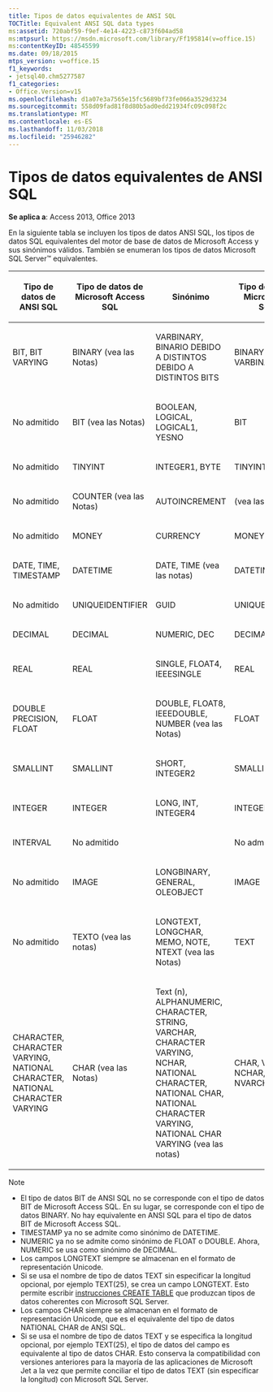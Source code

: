 ```yaml
---
title: Tipos de datos equivalentes de ANSI SQL
TOCTitle: Equivalent ANSI SQL data types
ms:assetid: 720abf59-f9ef-4e14-4223-c873f604ad58
ms:mtpsurl: https://msdn.microsoft.com/library/Ff195814(v=office.15)
ms:contentKeyID: 48545599
ms.date: 09/18/2015
mtps_version: v=office.15
f1_keywords:
- jetsql40.chm5277587
f1_categories:
- Office.Version=v15
ms.openlocfilehash: d1a07e3a7565e15fc5689bf73fe066a3529d3234
ms.sourcegitcommit: 558d09fad81f8d80b5ad0edd21934fc09c098f2c
ms.translationtype: MT
ms.contentlocale: es-ES
ms.lasthandoff: 11/03/2018
ms.locfileid: "25946282"
---
```

# <a name="equivalent-ansi-sql-data-types"></a>Tipos de datos equivalentes de ANSI SQL


**Se aplica a**: Access 2013, Office 2013

En la siguiente tabla se incluyen los tipos de datos ANSI SQL, los tipos de datos SQL equivalentes del motor de base de datos de Microsoft Access y sus sinónimos válidos. También se enumeran los tipos de datos Microsoft SQL Server™ equivalentes.

<table>
<colgroup>
<col style="width: 25%" />
<col style="width: 25%" />
<col style="width: 25%" />
<col style="width: 25%" />
</colgroup>
<thead>
<tr class="header">
<th><p>Tipo de datos de ANSI SQL</p></th>
<th><p>Tipo de datos de Microsoft Access SQL</p></th>
<th><p>
Sinónimo</p></th>
<th><p>Tipo de datos de Microsoft SQL Server</p></th>
</tr>
</thead>
<tbody>
<tr class="odd">
<td><p>BIT, BIT VARYING</p></td>
<td><p>BINARY (vea las Notas)</p></td>
<td><p>VARBINARY, BINARIO DEBIDO A DISTINTOS DEBIDO A DISTINTOS BITS</p></td>
<td><p>BINARY, VARBINARY</p></td>
</tr>
<tr class="even">
<td><p>No admitido</p></td>
<td><p>BIT (vea las Notas)</p></td>
<td><p>BOOLEAN, LOGICAL, LOGICAL1, YESNO</p></td>
<td><p>BIT</p></td>
</tr>
<tr class="odd">
<td><p>No admitido</p></td>
<td><p>TINYINT</p></td>
<td><p>INTEGER1, BYTE</p></td>
<td><p>TINYINT</p></td>
</tr>
<tr class="even">
<td><p>No admitido</p></td>
<td><p>COUNTER (vea las Notas)</p></td>
<td><p>AUTOINCREMENT</p></td>
<td><p>(vea las Notas)</p></td>
</tr>
<tr class="odd">
<td><p>No admitido</p></td>
<td><p>MONEY</p></td>
<td><p>CURRENCY</p></td>
<td><p>MONEY</p></td>
</tr>
<tr class="even">
<td><p>DATE, TIME, TIMESTAMP</p></td>
<td><p>DATETIME</p></td>
<td><p>DATE, TIME (vea las notas)</p></td>
<td><p>DATETIME</p></td>
</tr>
<tr class="odd">
<td><p>No admitido</p></td>
<td><p>UNIQUEIDENTIFIER</p></td>
<td><p>GUID</p></td>
<td><p>UNIQUEIDENTIFIER</p></td>
</tr>
<tr class="even">
<td><p>DECIMAL</p></td>
<td><p>DECIMAL</p></td>
<td><p>NUMERIC, DEC</p></td>
<td><p>DECIMAL</p></td>
</tr>
<tr class="odd">
<td><p>REAL</p></td>
<td><p>REAL</p></td>
<td><p>SINGLE, FLOAT4, IEEESINGLE</p></td>
<td><p>REAL</p></td>
</tr>
<tr class="even">
<td><p>DOUBLE PRECISION, FLOAT</p></td>
<td><p>FLOAT</p></td>
<td><p>DOUBLE, FLOAT8, IEEEDOUBLE, NUMBER (vea las Notas)</p></td>
<td><p>FLOAT</p></td>
</tr>
<tr class="odd">
<td><p>SMALLINT</p></td>
<td><p>SMALLINT</p></td>
<td><p>SHORT, INTEGER2</p></td>
<td><p>SMALLINT</p></td>
</tr>
<tr class="even">
<td><p>INTEGER</p></td>
<td><p>INTEGER</p></td>
<td><p>LONG, INT, INTEGER4</p></td>
<td><p>INTEGER</p></td>
</tr>
<tr class="odd">
<td><p>INTERVAL</p></td>
<td><p>No admitido</p></td>
<td><p></p></td>
<td><p>No admitido</p></td>
</tr>
<tr class="even">
<td><p>No admitido</p></td>
<td><p>IMAGE</p></td>
<td><p>LONGBINARY, GENERAL, OLEOBJECT</p></td>
<td><p>IMAGE</p></td>
</tr>
<tr class="odd">
<td><p>No admitido</p></td>
<td><p>TEXTO (vea las notas)</p></td>
<td><p>LONGTEXT, LONGCHAR, MEMO, NOTE, NTEXT (vea las Notas)</p></td>
<td><p>TEXT</p></td>
</tr>
<tr class="even">
<td><p>CHARACTER, CHARACTER VARYING, NATIONAL CHARACTER, NATIONAL CHARACTER VARYING</p></td>
<td><p>CHAR (vea las Notas)</p></td>
<td><p>Text (n), ALPHANUMERIC, CHARACTER, STRING, VARCHAR, CHARACTER VARYING, NCHAR, NATIONAL CHARACTER, NATIONAL CHAR, NATIONAL CHARACTER VARYING, NATIONAL CHAR VARYING (vea las notas)</p></td>
<td><p>CHAR, VARCHAR, NCHAR, NVARCHAR</p></td>
</tr>
</tbody>
</table>



> [!NOTE]
> - El tipo de datos BIT de ANSI SQL no se corresponde con el tipo de datos BIT de Microsoft Access SQL. En su lugar, se corresponde con el tipo de datos BINARY. No hay equivalente en ANSI SQL para el tipo de datos BIT de Microsoft Access SQL.
> - TIMESTAMP ya no se admite como sinónimo de DATETIME.
> - NUMERIC ya no se admite como sinónimo de FLOAT o DOUBLE. Ahora, NUMERIC se usa como sinónimo de DECIMAL.
> - Los campos LONGTEXT siempre se almacenan en el formato de representación Unicode.
> - Si se usa el nombre de tipo de datos TEXT sin especificar la longitud opcional, por ejemplo TEXT(25), se crea un campo LONGTEXT. Esto permite escribir [instrucciones CREATE TABLE](create-table-statement-microsoft-access-sql.md) que produzcan tipos de datos coherentes con Microsoft SQL Server.
> - Los campos CHAR siempre se almacenan en el formato de representación Unicode, que es el equivalente del tipo de datos NATIONAL CHAR de ANSI SQL.
> - Si se usa el nombre de tipo de datos TEXT y se especifica la longitud opcional, por ejemplo TEXT(25), el tipo de datos del campo es equivalente al tipo de datos CHAR. Esto conserva la compatibilidad con versiones anteriores para la mayoría de las aplicaciones de Microsoft Jet a la vez que permite conciliar el tipo de datos TEXT (sin especificar la longitud) con Microsoft SQL Server.


